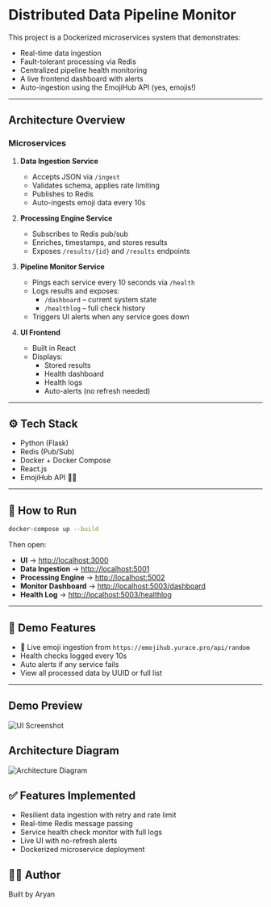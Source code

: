 
# Distributed Data Pipeline Monitor

This project is a Dockerized microservices system that demonstrates:

- Real-time data ingestion  
- Fault-tolerant processing via Redis  
- Centralized pipeline health monitoring  
- A live frontend dashboard with alerts  
- Auto-ingestion using the EmojiHub API (yes, emojis!)

---

## Architecture Overview

### Microservices

1. **Data Ingestion Service**  
   - Accepts JSON via `/ingest`
   - Validates schema, applies rate limiting
   - Publishes to Redis
   - Auto-ingests emoji data every 10s

2. **Processing Engine Service**  
   - Subscribes to Redis pub/sub
   - Enriches, timestamps, and stores results
   - Exposes `/results/{id}` and `/results` endpoints

3. **Pipeline Monitor Service**  
   - Pings each service every 10 seconds via `/health`
   - Logs results and exposes:
     - `/dashboard` – current system state
     - `/healthlog` – full check history
   - Triggers UI alerts when any service goes down

4. **UI Frontend**  
   - Built in React
   - Displays:
     - Stored results
     - Health dashboard
     - Health logs
     - Auto-alerts (no refresh needed)

---

## ⚙️ Tech Stack

- Python (Flask)
- Redis (Pub/Sub)
- Docker + Docker Compose
- React.js
- EmojiHub API 🧑‍🎤
---

## 🚀 How to Run

```bash
docker-compose up --build
````

Then open:

* **UI** → [http://localhost:3000](http://localhost:3000)
* **Data Ingestion** → [http://localhost:5001](http://localhost:5001)
* **Processing Engine** → [http://localhost:5002](http://localhost:5002)
* **Monitor Dashboard** → [http://localhost:5003/dashboard](http://localhost:5003/dashboard)
* **Health Log** → [http://localhost:5003/healthlog](http://localhost:5003/healthlog)

---

## 🧪 Demo Features

* 🔄 Live emoji ingestion from `https://emojihub.yurace.pro/api/random`
* Health checks logged every 10s
* Auto alerts if any service fails
* View all processed data by UUID or full list

---

## Demo Preview

![UI Screenshot](screenshots/ui.png)



## Architecture Diagram

![Architecture Diagram](screenshots/diagram.png)



## ✅ Features Implemented

* Resilient data ingestion with retry and rate limit
* Real-time Redis message passing
* Service health check monitor with full logs
* Live UI with no-refresh alerts
* Dockerized microservice deployment


## 👨‍💻 Author
Built by Aryan


